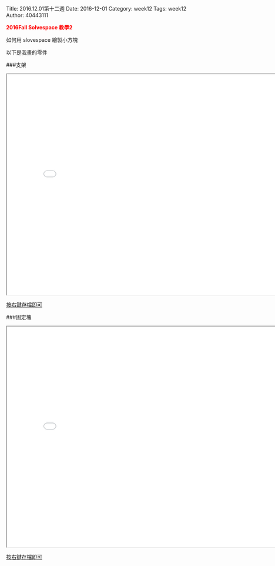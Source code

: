 Title: 2016.12.01第十二週
Date: 2016-12-01
Category: week12
Tags: week12
Author: 40443111

<b><font color="red"> 2016Fall Solvespace 教學2</font></b>

<!-- PELICAN_END_SUMMARY -->
如何用 slovespace 繪製小方塊

以下是我畫的零件

###支架
<iframe src="./../w14/stent.html" width="800" height="600"></iframe>

<a href="./../w14/stent.slvs">按右鍵存檔即可</a>

###固定塊
<iframe src="./../w14/block.html" width="800" height="600"></iframe>

<a href="./../w14/block.slvs">按右鍵存檔即可</a>